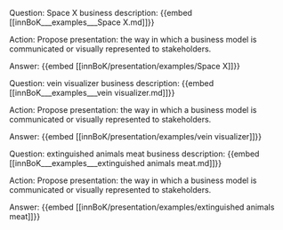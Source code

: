 Question: Space X business description:
{{embed [[innBoK___examples___Space X.md]]}}

Action: Propose presentation: the way in which a business model is communicated or visually represented to stakeholders.

Answer:
{{embed [[innBoK/presentation/examples/Space X]]}}

Question: vein visualizer business description:
{{embed [[innBoK___examples___vein visualizer.md]]}}

Action: Propose presentation: the way in which a business model is communicated or visually represented to stakeholders.

Answer:
{{embed [[innBoK/presentation/examples/vein visualizer]]}}

Question: extinguished animals meat business description:
{{embed [[innBoK___examples___extinguished animals meat.md]]}}

Action: Propose presentation: the way in which a business model is communicated or visually represented to stakeholders.

Answer:
{{embed [[innBoK/presentation/examples/extinguished animals meat]]}}



